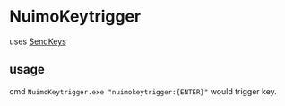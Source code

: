 # NuimoKeytrigger

uses [SendKeys](https://msdn.microsoft.com/de-de/library/system.windows.forms.sendkeys.send(v=vs.110).aspx)

## usage
cmd `NuimoKeytrigger.exe "nuimokeytrigger:{ENTER}"` would trigger key. 
